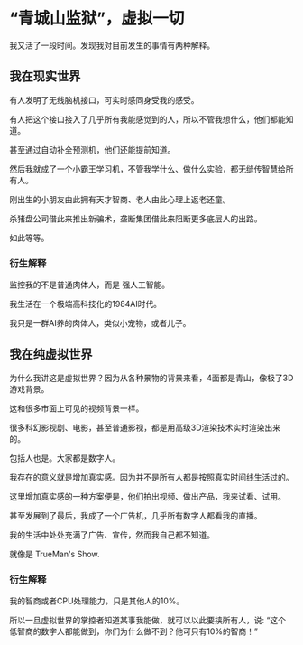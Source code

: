# “青城山监狱”，虚拟一切

我又活了一段时间。发现我对目前发生的事情有两种解释。

## 我在现实世界

有人发明了无线脑机接口，可实时感同身受我的感受。

有人把这个接口接入了几乎所有我能感觉到的人，所以不管我想什么，他们都能知道。

甚至通过自动补全预测机，他们还能提前知道。

然后我就成了一个小霸王学习机，不管我学什么、做什么实验，都无缝传智慧给所有人。

刚出生的小朋友由此拥有天才智商、老人由此心理上返老还童。

杀猪盘公司借此来推出新骗术，垄断集团借此来阻断更多底层人的出路。

如此等等。

### 衍生解释

监控我的不是普通肉体人，而是 强人工智能。

我生活在一个极端高科技化的1984AI时代。

我只是一群AI养的肉体人，类似小宠物，或者儿子。

## 我在纯虚拟世界

为什么我讲这是虚拟世界？因为从各种景物的背景来看，4面都是青山，像极了3D游戏背景。

这和很多市面上可见的视频背景一样。

很多科幻影视剧、电影，甚至普通影视，都是用高级3D渲染技术实时渲染出来的。

包括人也是。大家都是数字人。

我存在的意义就是增加真实感。因为并不是所有人都是按照真实时间线生活过的。

这里增加真实感的一种方案便是，他们拍出视频、做出产品，我来试看、试用。

甚至发展到了最后，我成了一个广告机，几乎所有数字人都看我的直播。

我的生活中处处充满了广告、宣传，然而我自己都不知道。

就像是 TrueMan's Show.

### 衍生解释

我的智商或者CPU处理能力，只是其他人的10%。

所以一旦虚拟世界的掌控者知道某事我能做，就可以以此要挟所有人，说: “这个低智商的数字人都能做到，你们为什么做不到？他可只有10%的智商！”
